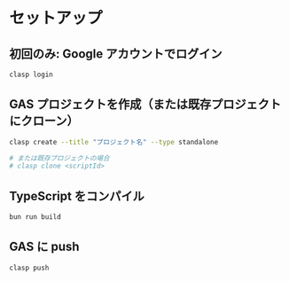 # セットアップ

## 初回のみ: Google アカウントでログイン

```bash
clasp login
```

## GAS プロジェクトを作成（または既存プロジェクトにクローン）

```bash
clasp create --title "プロジェクト名" --type standalone

# または既存プロジェクトの場合
# clasp clone <scriptId>
```

## TypeScript をコンパイル

```bash
bun run build
```

## GAS に push

```bash
clasp push
```
